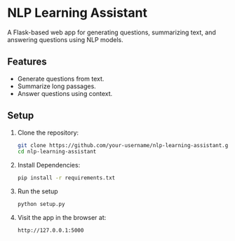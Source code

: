 # NLP Learning Assistant

A Flask-based web app for generating questions, summarizing text, and answering questions using NLP models.

## Features
- Generate questions from text.
- Summarize long passages.
- Answer questions using context.

## Setup
1. Clone the repository:
   ```bash
   git clone https://github.com/your-username/nlp-learning-assistant.git
   cd nlp-learning-assistant
2. Install Dependencies:
   ```bash
   pip install -r requirements.txt
3. Run the setup
   ```bash
   python setup.py
4. Visit the app in the browser at:
   ```bash
   http://127.0.0.1:5000



